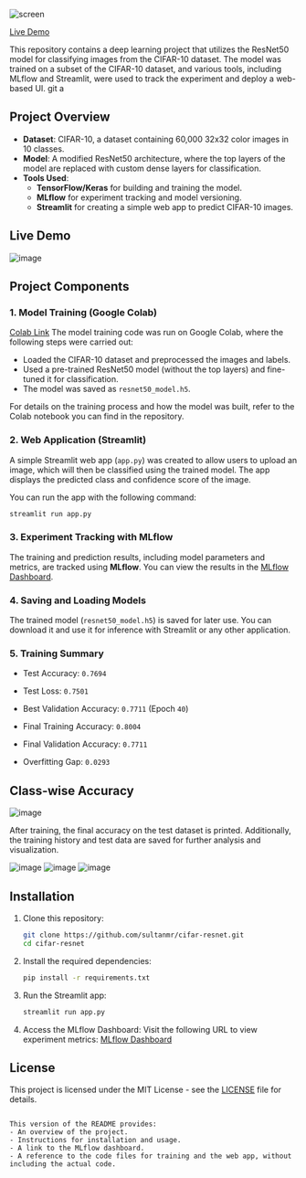 ![screen](https://github.com/user-attachments/assets/9645df5b-7b80-4d10-a22b-9f41a76ddfec)

[Live Demo](https://cifar-resnet-jmydtirbappnr8cgextdtag.streamlit.app/)

This repository contains a deep learning project that utilizes the ResNet50 model for classifying images from the CIFAR-10 dataset. The model was trained on a subset of the CIFAR-10 dataset, and various tools, including MLflow and Streamlit, were used to track the experiment and deploy a web-based UI.
git a
## Project Overview

- **Dataset**: CIFAR-10, a dataset containing 60,000 32x32 color images in 10 classes.
- **Model**: A modified ResNet50 architecture, where the top layers of the model are replaced with custom dense layers for classification.
- **Tools Used**:
  - **TensorFlow/Keras** for building and training the model.
  - **MLflow** for experiment tracking and model versioning.
  - **Streamlit** for creating a simple web app to predict CIFAR-10 images.

## Live Demo
![image](https://github.com/user-attachments/assets/89a1f0a8-716e-494c-95d7-1bd016f4dc35)

## Project Components

### 1. Model Training (Google Colab)
[Colab Link](https://github.com/sultanmr/cifar-resnet/blob/main/train_cifar10_resnet50.ipynb)
The model training code was run on Google Colab, where the following steps were carried out:
- Loaded the CIFAR-10 dataset and preprocessed the images and labels.
- Used a pre-trained ResNet50 model (without the top layers) and fine-tuned it for classification.
- The model was saved as `resnet50_model.h5`.

For details on the training process and how the model was built, refer to the Colab notebook you can find in the repository.

### 2. Web Application (Streamlit)

A simple Streamlit web app (`app.py`) was created to allow users to upload an image, which will then be classified using the trained model. The app displays the predicted class and confidence score of the image.

You can run the app with the following command:

```bash
streamlit run app.py
```

### 3. Experiment Tracking with MLflow

The training and prediction results, including model parameters and metrics, are tracked using **MLflow**. You can view the results in the [MLflow Dashboard](https://dagshub.com/sultanmr/my-first-repo.mlflow/#/experiments/2/runs/d5b1592339de4915ab846b7e0bc41813/artifacts/).

### 4. Saving and Loading Models

The trained model (`resnet50_model.h5`) is saved for later use. You can download it and use it for inference with Streamlit or any other application.

###  5. Training Summary

- Test Accuracy: `0.7694`
- Test Loss: `0.7501`

- Best Validation Accuracy: `0.7711` (Epoch `40`)
- Final Training Accuracy: `0.8004`
- Final Validation Accuracy: `0.7711`
- Overfitting Gap: `0.0293`

## Class-wise Accuracy
![image](https://github.com/user-attachments/assets/79a6425e-4224-4f61-a66b-1100def3d5ee)


After training, the final accuracy on the test dataset is printed. Additionally, the training history and test data are saved for further analysis and visualization.

![image](https://github.com/user-attachments/assets/fc8e1988-a95a-4fea-80e8-045b63e46272)
![image](https://github.com/user-attachments/assets/bc3da94d-3092-446f-adfc-8195a3224995)
![image](https://github.com/user-attachments/assets/5d2f82b5-e94a-4adb-aee8-13efc60c9ffc)

## Installation

1. Clone this repository:
   ```bash
   git clone https://github.com/sultanmr/cifar-resnet.git
   cd cifar-resnet
   ```

2. Install the required dependencies:
   ```bash
   pip install -r requirements.txt
   ```

3. Run the Streamlit app:
   ```bash
   streamlit run app.py
   ```

4. Access the MLflow Dashboard:
   Visit the following URL to view experiment metrics: [MLflow Dashboard](https://dagshub.com/sultanmr/my-first-repo.mlflow/#/experiments/2/runs/bfc550c5403b44c0a980c0629be2de58/artifacts)

## License

This project is licensed under the MIT License - see the [LICENSE](LICENSE) file for details.
```

This version of the README provides:
- An overview of the project.
- Instructions for installation and usage.
- A link to the MLflow dashboard.
- A reference to the code files for training and the web app, without including the actual code.
